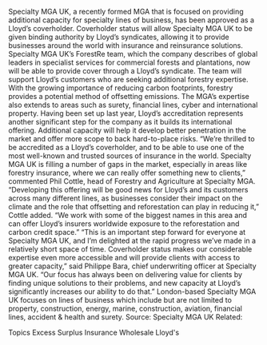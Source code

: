 Specialty MGA UK, a recently formed MGA that is focused on providing additional capacity for specialty lines of business, has been approved as a Lloyd’s coverholder.
Coverholder status will allow Specialty MGA UK to be given binding authority by Lloyd’s syndicates, allowing it to provide businesses around the world with insurance and reinsurance solutions.
Specialty MGA UK’s ForestRe team, which the company describes of global leaders in specialist services for commercial forests and plantations, now will be able to provide cover through a Lloyd’s syndicate. The team will support Lloyd’s customers who are seeking additional forestry expertise. With the growing importance of reducing carbon footprints, forestry provides a potential method of offsetting emissions.
The MGA’s expertise also extends to areas such as surety, financial lines, cyber and international property. Having been set up last year, Lloyd’s accreditation represents another significant step for the company as it builds its international offering.
Additional capacity will help it develop better penetration in the market and offer more scope to back hard-to-place risks.
“We’re thrilled to be accredited as a Lloyd’s coverholder, and to be able to use one of the most well-known and trusted sources of insurance in the world. Specialty MGA UK is filling a number of gaps in the market, especially in areas like forestry insurance, where we can really offer something new to clients,” commented Phil Cottle, head of Forestry and Agriculture at Specialty MGA.
“Developing this offering will be good news for Lloyd’s and its customers across many different lines, as businesses consider their impact on the climate and the role that offsetting and reforestation can play in reducing it,” Cottle added. “We work with some of the biggest names in this area and can offer Lloyd’s insurers worldwide exposure to the reforestation and carbon credit space.”
“This is an important step forward for everyone at Specialty MGA UK, and I’m delighted at the rapid progress we’ve made in a relatively short space of time. Coverholder status makes our considerable expertise even more accessible and will provide clients with access to greater capacity,” said Philippe Bara, chief underwriting officer at Specialty MGA UK.
“Our focus has always been on delivering value for clients by finding unique solutions to their problems, and new capacity at Lloyd’s significantly increases our ability to do that.”
London-based Specialty MGA UK focuses on lines of business which include but are not limited to property, construction, energy, marine, construction, aviation, financial lines, accident & health and surety.
Source: Specialty MGA UK
Related:

Topics
Excess Surplus
Insurance Wholesale
Lloyd's
